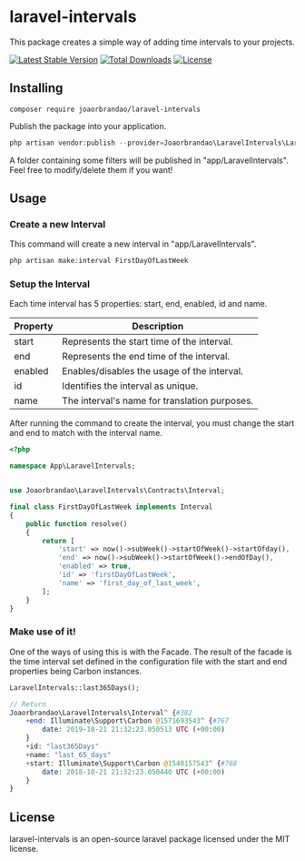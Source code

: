 # laravel-intervals
This package creates a simple way of adding time intervals to your projects.

[![Latest Stable Version](https://poser.pugx.org/joaorbrandao/laravel-intervals/v/stable)](https://packagist.org/packages/joaorbrandao/laravel-intervals)
[![Total Downloads](https://poser.pugx.org/joaorbrandao/laravel-intervals/downloads)](https://packagist.org/packages/joaorbrandao/laravel-intervals)
[![License](https://poser.pugx.org/joaorbrandao/laravel-intervals/license)](https://packagist.org/packages/joaorbrandao/laravel-intervals)

## Installing 
```shell
composer require joaorbrandao/laravel-intervals
```
Publish the package into your application.
```php
php artisan vendor:publish --provider=Joaorbrandao\LaravelIntervals\LaravelIntervalsServiceProvider
```
A folder containing some filters will be published in "app/LaravelIntervals". <br>
Feel free to modify/delete them if you want!

## Usage
### Create a new Interval
This command will create a new interval in "app/LaravelIntervals".
```php
php artisan make:interval FirstDayOfLastWeek
```
### Setup the Interval
Each time interval has 5 properties: start, end, enabled, id and name.<br>

| Property | Description                                   |
|----------|-----------------------------------------------|
| start    | Represents the start time of the interval.    |
| end      | Represents the end time of the interval.      |
| enabled  | Enables/disables the usage of the interval.   |
| id       | Identifies the interval as unique.            |
| name     | The interval's name for translation purposes. |

After running the command to create the interval, you must change the start and end to match with the interval name.
```php
<?php

namespace App\LaravelIntervals;


use Joaorbrandao\LaravelIntervals\Contracts\Interval;

final class FirstDayOfLastWeek implements Interval
{
    public function resolve()
    {
        return [
            'start' => now()->subWeek()->startOfWeek()->startOfday(),
            'end' => now()->subWeek()->startOfWeek()->endOfDay(),
            'enabled' => true,
            'id' => 'firstDayOfLastWeek',
            'name' => 'first_day_of_last_week',
        ];
    }
}
```

### Make use of it!
One of the ways of using this is with the Facade.
The result of the facade is the time interval set defined in the configuration file with the start and end properties being Carbon instances.
```php
LaravelIntervals::last365Days();

// Return
Joaorbrandao\LaravelIntervals\Interval^ {#382
    +end: Illuminate\Support\Carbon @1571693543^ {#767
        date: 2019-10-21 21:32:23.050513 UTC (+00:00)
    }
    +id: "last365Days"
    +name: "last_65_days"
    +start: Illuminate\Support\Carbon @1540157543^ {#768
        date: 2018-10-21 21:32:23.050440 UTC (+00:00)
    } 
}
```

## License
laravel-intervals is an open-source laravel package licensed under the MIT license.